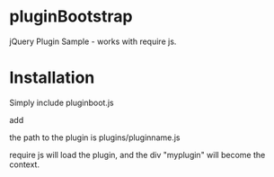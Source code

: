 pluginBootstrap
===============

jQuery Plugin Sample - works with require js.

# Installation
Simply include pluginboot.js

add <div id="myplugin" data-plugin="pluginname">
the path to the plugin is plugins/pluginname.js

require js will load the plugin, and the div "myplugin" will become the context.